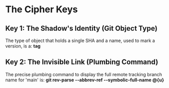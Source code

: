 # The Cipher Keys

## Key 1: The Shadow's Identity (Git Object Type)
The type of object that holds a single SHA and a name, used to mark a version, is a:
**tag**

## Key 2: The Invisible Link (Plumbing Command)
The precise plumbing command to display the full remote tracking branch name for 'main' is:
**git rev-parse --abbrev-ref --symbolic-full-name @{u}**
